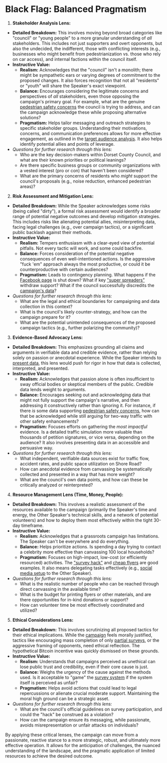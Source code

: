 # Black Flag: Balanced Pragmatism

1. **Stakeholder Analysis Lens:**
  - **Detailed Breakdown:** This involves moving beyond broad categories like "council" or "young people" to a more granular understanding of *all* stakeholders. This includes not just supporters and overt opponents, but also the undecided, the indifferent, those with conflicting interests (e.g., businesses who might benefit from pedestrianization vs. those who rely on car access), and internal factions within the council itself.
  - **Instructive Value:**
    - **Realism:** Acknowledges that the "council" isn't a monolith; there might be sympathetic ears or varying degrees of commitment to the proposed changes. It also forces recognition that not all "residents" or "youth" will share the Speaker's exact viewpoint.
    - **Balance:** Encourages considering the legitimate concerns and perspectives of *all* stakeholders, even those opposing the campaign's primary goal. For example, what are the genuine [pedestrian safety concerns](../core-issue/black-flag--02-core-issue.md#24-pedestrian-safety-argument) the council is trying to address, and can the campaign acknowledge these while proposing alternative solutions?
    - **Pragmatism:** Helps tailor messaging and outreach strategies to specific stakeholder groups. Understanding their motivations, concerns, and communication preferences allows for more effective engagement, as outlined in the [target audience analysis](../strategy/black-flag--03-tactics-strategy.md#32-target-audiences). It also helps identify potential allies and points of leverage.
  - *Questions for further research through this lens:*
    - Who are the key decision-makers within Dorset County Council, and what are their known priorities or political leanings?
    - Are there specific business groups or community organizations with a vested interest (pro or con) that haven't been considered?
    - What are the primary concerns of residents who *might* support the council's proposals (e.g., noise reduction, enhanced pedestrian areas)?

2. **Risk Assessment and Mitigation Lens:**
  - **Detailed Breakdown:** While the Speaker acknowledges some risks (being called "dirty"), a formal risk assessment would identify a broader range of potential negative outcomes and develop mitigation strategies. This includes risks like alienating potential allies, misinterpreting data, facing legal challenges (e.g., over campaign tactics), or a significant public backlash against their methods.
  - **Instructive Value:**
    - **Realism:** Tempers enthusiasm with a clear-eyed view of potential pitfalls. Not every tactic will work, and some could backfire.
    - **Balance:** Forces consideration of the potential negative consequences of even well-intentioned actions. Is the aggressive "fuck 'em" approach always the most productive, or could it be counterproductive with certain audiences?
    - **Pragmatism:** Leads to contingency planning. What happens if the [Facebook page](../tools/black-flag--05-tools-resources.md#51-facebook-pages-ads---implied) is shut down? What if key ["super spreaders"](../strategy/black-flag--03-tactics-strategy.md#351-super-spreaders) withdraw support? What if the council successfully discredits the [campaign's data](../strategy/black-flag--03-tactics-strategy.md#34-data--evidence-gathering)?
  - *Questions for further research through this lens:*
    - What are the legal and ethical boundaries for campaigning and data collection in this context?
    - What is the council's likely counter-strategy, and how can the campaign prepare for it?
    - What are the potential unintended consequences of the proposed campaign tactics (e.g., further polarizing the community)?

3. **Evidence-Based Advocacy Lens:**
  - **Detailed Breakdown:** This emphasizes grounding all claims and arguments in verifiable data and credible evidence, rather than relying solely on passion or anecdotal experience. While the Speaker intends to [present data](../authority/black-flag--04-authority.md#43-presenting-to-council-sentiment-analysis-evidence-of-bias), this lens would push for rigor in how that data is collected, interpreted, and presented.
  - **Instructive Value:**
    - **Realism:** Acknowledges that passion alone is often insufficient to sway official bodies or skeptical members of the public. Credible data lends weight to arguments.
    - **Balance:** Encourages seeking out and acknowledging data that might not fully support the campaign's narrative, and then addressing it constructively rather than ignoring it. For instance, if there *is* some data supporting [pedestrian safety concerns](../core-issue/black-flag--02-core-issue.md#24-pedestrian-safety-argument), how can that be acknowledged while still arguing for two-way traffic with other safety enhancements?
    - **Pragmatism:** Focuses efforts on gathering the *most impactful* evidence. Is a detailed traffic simulation more valuable than thousands of petition signatures, or vice versa, depending on the audience? It also involves presenting data in an accessible and persuasive way.
  - *Questions for further research through this lens:*
    - What independent, verifiable data sources exist for traffic flow, accident rates, and public space utilization on Shore Road?
    - How can anecdotal evidence from canvassing be systematically collected and presented in a way that has more weight?
    - What are the council's own data points, and how can these be critically analyzed or reinterpreted?

4. **Resource Management Lens (Time, Money, People):**
  - **Detailed Breakdown:** This involves a realistic assessment of the resources available to the campaign (primarily the Speaker's time and energy, the Other Speaker's technical skills, and a network of potential volunteers) and how to deploy them most effectively within the tight 30-day timeframe.
  - **Instructive Value:**
    - **Realism:** Acknowledges that a grassroots campaign has limitations. The Speaker can't be everywhere and do everything.
    - **Balance:** Helps prioritize actions. Is spending a day trying to contact a celebrity more effective than canvassing 100 local households?
    - **Pragmatism:** Focuses on high-impact, low-cost (or efficiently resourced) activities. The ["survey hack"](../core-issue/black-flag--02-core-issue.md#213-mandatory-questions--hack) and [cheap flyers](../strategy/black-flag--07-actionables.md#72-design-and-print-flyers-with-qr-code) are good examples. It also means delegating tasks effectively (e.g., [social media setup](../strategy/black-flag--07-actionables.md#71-create-facebook-page--social-media-presence) to the Other Speaker).
  - *Questions for further research through this lens:*
    - What is the realistic number of people who can be reached through direct canvassing in the available time?
    - What is the budget for printing flyers or other materials, and are there opportunities for in-kind donations or support?
    - How can volunteer time be most effectively coordinated and utilized?

5. **Ethical Considerations Lens:**
  - **Detailed Breakdown:** This involves scrutinizing all proposed tactics for their ethical implications. While the [campaign](../strategy/black-flag--03-tactics-strategy.md) feels morally justified, tactics like encouraging mass completion of only [partial surveys](../core-issue/black-flag--02-core-issue.md#213-mandatory-questions--hack), or the aggressive framing of opponents, need ethical reflection. The hypothetical Bitcoin incentive was quickly dismissed on these grounds.
  - **Instructive Value:**
    - **Realism:** Understands that campaigns perceived as unethical can lose public trust and credibility, even if their core cause is just.
    - **Balance:** Weighs the urgency of the cause against the methods used. Is it acceptable to "game" the [survey system](../core-issue/black-flag--02-core-issue.md#211-perceived-bias-and-flaws) if the system itself is perceived as unfair?
    - **Pragmatism:** Helps avoid actions that could lead to legal repercussions or alienate crucial moderate support. Maintaining the moral high ground can be a strategic asset.
  - *Questions for further research through this lens:*
    - What are the council's official guidelines on survey participation, and could the "hack" be construed as a violation?
    - How can the campaign ensure its messaging, while passionate, avoids misrepresentation or unfair attacks on individuals?

By applying these critical lenses, the campaign can move from a passionate, reactive stance to a more strategic, robust, and ultimately more effective operation. It allows for the anticipation of challenges, the nuanced understanding of the landscape, and the pragmatic application of limited resources to achieve the desired outcome.